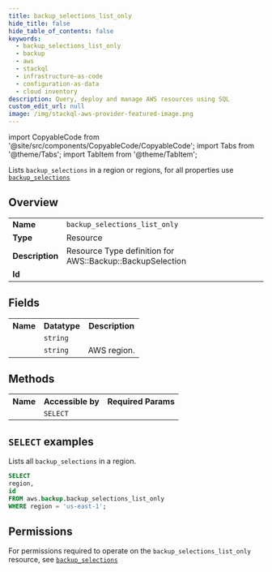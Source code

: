 ```yaml
---
title: backup_selections_list_only
hide_title: false
hide_table_of_contents: false
keywords:
  - backup_selections_list_only
  - backup
  - aws
  - stackql
  - infrastructure-as-code
  - configuration-as-data
  - cloud inventory
description: Query, deploy and manage AWS resources using SQL
custom_edit_url: null
image: /img/stackql-aws-provider-featured-image.png
---
```


import CopyableCode from '@site/src/components/CopyableCode/CopyableCode';
import Tabs from '@theme/Tabs';
import TabItem from '@theme/TabItem';

Lists <code>backup_selections</code> in a region or regions, for all properties use <a href="/services/serviceName/backup_selections/"><code>backup_selections</code></a>

## Overview
<table>
<tbody>
<tr><td><b>Name</b></td><td><code>backup_selections_list_only</code></td></tr>
<tr><td><b>Type</b></td><td>Resource</td></tr>
<tr><td><b>Description</b></td><td>Resource Type definition for AWS::Backup::BackupSelection</td></tr>
<tr><td><b>Id</b></td><td><CopyableCode code="aws.backup.backup_selections_list_only" /></td></tr>
</tbody>
</table>

## Fields
<table>
<tbody>
<tr><th>Name</th><th>Datatype</th><th>Description</th></tr><tr><td><CopyableCode code="id" /></td><td><code>string</code></td><td></td></tr>
<tr><td><CopyableCode code="region" /></td><td><code>string</code></td><td>AWS region.</td></tr>
</tbody>
</table>

## Methods

<table>
<tbody>
  <tr>
    <th>Name</th>
    <th>Accessible by</th>
    <th>Required Params</th>
  </tr>
  <tr>
    <td><CopyableCode code="list_resources" /></td>
    <td><code>SELECT</code></td>
    <td><CopyableCode code="region" /></td>
  </tr>
</tbody>
</table>

## `SELECT` examples
Lists all <code>backup_selections</code> in a region.
```sql
SELECT
region,
id
FROM aws.backup.backup_selections_list_only
WHERE region = 'us-east-1';
```


## Permissions

For permissions required to operate on the <code>backup_selections_list_only</code> resource, see <a href="/services/backup/backup_selections/#permissions"><code>backup_selections</code></a>

